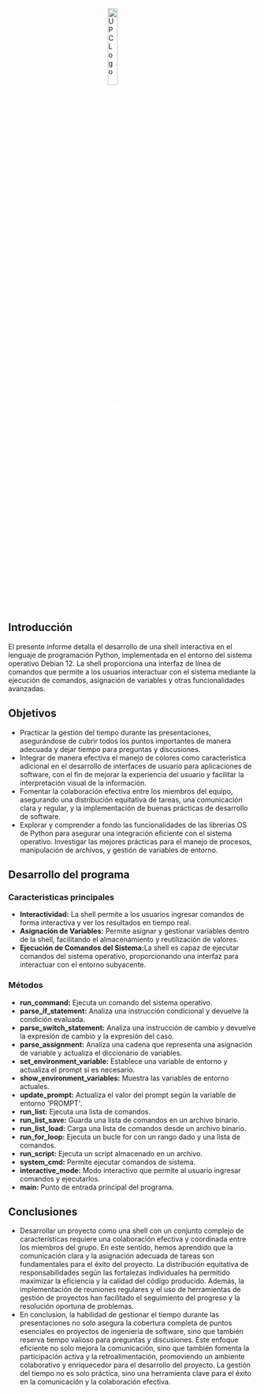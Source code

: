 <img style="display: block; margin-left: auto; margin-right: auto; width: 20%;" src="https://www.upc.edu.pe/static/img/logo_upc_red.png" alt="UPC Logo">

<main>
<section id="caratula" style="text-align: center; font-size: 17px; color: white;">
<p style="font-weight: bold;">UNIVERSIDAD PERUANA DE CIENCIAS APLICADAS</p>
<p>Carrera de Ciencias de la Computación</p>
<p style="font-weight: bold;">" DAMOS SHELL"</p>
<p>Teoría de compiladores</p>
<p>Integrantes:<p>
<li>David Joaquín Niño Suárez</li>
<li>Mauro Imanol Obermeyer Adauto Angulo</li>
<li>Jair Stephano Rodríguez Calla</li>
<p>Link de Video de Exposición:</p>
<li>https://drive.google.com/file/d/1Qf1L6qiFtUb4g9PB8AREL9a03DW_kZeW/view?usp=sharing</li>
<p style="padding: 10px;">Lima, 2023</p>
</section>
<h2></h2>
<h2>Introducción</h2>
    <p>
        El presente informe detalla el desarrollo de una shell interactiva en el lenguaje de programación Python,
        implementada en el entorno del sistema operativo Debian 12. La shell proporciona una interfaz de línea de
        comandos que permite a los usuarios interactuar con el sistema mediante la ejecución de comandos,
        asignación de variables y otras funcionalidades avanzadas.
    </p>
<h2>Objetivos</h2>
    <ul>
        <li>Practicar la gestión del tiempo durante las presentaciones, asegurándose de cubrir todos los puntos importantes de manera adecuada y dejar tiempo para preguntas y discusiones.</li>
        <li>Integrar de manera efectiva el manejo de colores como característica adicional en el desarrollo de interfaces de usuario para aplicaciones de software, con el fin de mejorar la experiencia del usuario y facilitar la interpretación visual de la información.</li>
        <li>Fomentar la colaboración efectiva entre los miembros del equipo, asegurando una distribución equitativa de tareas, una comunicación clara y regular, y la implementación de buenas prácticas de desarrollo de software.</li>
        <li>Explorar y comprender a fondo las funcionalidades de las librerías OS de Python para asegurar una integración eficiente con el sistema operativo. Investigar las mejores prácticas para el manejo de procesos, manipulación de archivos, y gestión de variables de entorno.</li>
    </ul>
<h2>Desarrollo del programa</h2>
<h3>Caracteristicas principales</h3>
    <ul>
        <li><strong>Interactividad:</strong> La shell permite a los usuarios ingresar comandos de forma interactiva y ver los resultados en tiempo real.</li>
        <li><strong>Asignación de Variables:</strong> Permite asignar y gestionar variables dentro de la shell, facilitando el almacenamiento y reutilización de valores.</li>
        <li><strong>Ejecución de Comandos del Sistema:</strong>La shell es capaz de ejecutar comandos del sistema operativo, proporcionando una interfaz para interactuar con el entorno subyacente.</li>
    </ul>
<h3>Métodos</h3>
    <ul>
        <li><strong>run_command:</strong> Ejecuta un comando del sistema operativo.</li>
        <li><strong>parse_if_statement:</strong> Analiza una instrucción condicional y devuelve la condición evaluada.</li>
        <li><strong>parse_switch_statement:</strong> Analiza una instrucción de cambio y devuelve la expresión de cambio y la expresión del caso.</li>
        <li><strong>parse_assignment:</strong> Analiza una cadena que representa una asignación de variable y actualiza el diccionario de variables.</li>
        <li><strong>set_environment_variable:</strong> Establece una variable de entorno y actualiza el prompt si es necesario.</li>
        <li><strong>show_environment_variables:</strong> Muestra las variables de entorno actuales.</li>
        <li><strong>update_prompt:</strong> Actualiza el valor del prompt según la variable de entorno 'PROMPT'.</li>
        <li><strong>run_list:</strong> Ejecuta una lista de comandos.</li>
        <li><strong>run_list_save:</strong> Guarda una lista de comandos en un archivo binario.</li>
        <li><strong>run_list_load:</strong> Carga una lista de comandos desde un archivo binario.</li>
        <li><strong>run_for_loop:</strong> Ejecuta un bucle for con un rango dado y una lista de comandos.</li>
        <li><strong>run_script:</strong> Ejecuta un script almacenado en un archivo.</li>
        <li><strong>system_cmd:</strong> Permite ejecutar comandos de sistema.</li>
        <li><strong>interactive_mode:</strong> Modo interactivo que permite al usuario ingresar comandos y ejecutarlos.</li>
        <li><strong>main:</strong> Punto de entrada principal del programa.</li>
    </ul>
<h2>Conclusiones</h2>
    <ul>
        <li>Desarrollar un proyecto como una shell con un conjunto complejo de características requiere una colaboración efectiva y coordinada entre los miembros del grupo. En este sentido, hemos aprendido que la comunicación clara y la asignación adecuada de tareas son fundamentales para el éxito del proyecto. La distribución equitativa de responsabilidades según las fortalezas individuales ha permitido maximizar la eficiencia y la calidad del código producido. Además, la implementación de reuniones regulares y el uso de herramientas de gestión de proyectos han facilitado el seguimiento del progreso y la resolución oportuna de problemas.</li>
        <li>En conclusion, la habilidad de gestionar el tiempo durante las presentaciones no solo asegura la cobertura completa de puntos esenciales en proyectos de ingeniería de software, sino que también reserva tiempo valioso para preguntas y discusiones. Este enfoque eficiente no solo mejora la comunicación, sino que también fomenta la participación activa y la retroalimentación, promoviendo un ambiente colaborativo y enriquecedor para el desarrollo del proyecto. La gestión del tiempo no es solo práctica, sino una herramienta clave para el éxito en la comunicación y la colaboración efectiva.</li>
    </ul>
</main>
